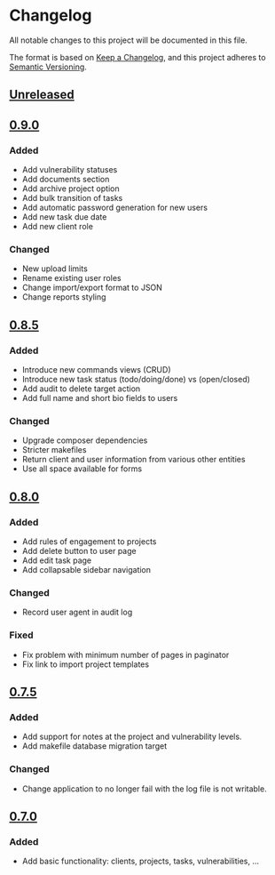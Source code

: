 # Changelog
All notable changes to this project will be documented in this file.

The format is based on [Keep a Changelog](https://keepachangelog.com/en/1.0.0/),
and this project adheres to [Semantic Versioning](https://semver.org/spec/v2.0.0.html).

## [Unreleased]

## [0.9.0]

### Added
- Add vulnerability statuses
- Add documents section
- Add archive project option
- Add bulk transition of tasks
- Add automatic password generation for new users
- Add new task due date
- Add new client role

### Changed
- New upload limits
- Rename existing user roles
- Change import/export format to JSON
- Change reports styling

## [0.8.5]

### Added
- Introduce new commands views (CRUD)
- Introduce new task status (todo/doing/done) vs (open/closed)
- Add audit to delete target action
- Add full name and short bio fields to users

### Changed
- Upgrade composer dependencies 
- Stricter makefiles
- Return client and user information from various other entities
- Use all space available for forms

## [0.8.0]

### Added
- Add rules of engagement to projects
- Add delete button to user page
- Add edit task page
- Add collapsable sidebar navigation

### Changed
- Record user agent in audit log

### Fixed
- Fix problem with minimum number of pages in paginator
- Fix link to import project templates

## [0.7.5]

### Added
- Add support for notes at the project and vulnerability levels.
- Add makefile database migration target

### Changed
- Change application to no longer fail with the log file is not writable.

## [0.7.0]

### Added
- Add basic functionality: clients, projects, tasks, vulnerabilities, ... 

[Unreleased]: https://github.com/reconmap/rest-api/compare/0.9.0...master 
[0.9.0]: https://github.com/reconmap/rest-api/compare/0.8.5...0.9.0
[0.8.5]: https://github.com/reconmap/rest-api/compare/0.8.0...0.8.5
[0.8.0]: https://github.com/reconmap/rest-api/compare/0.7.5...0.8.0
[0.7.5]: https://github.com/reconmap/rest-api/compare/0.7.0...0.7.5
[0.7.0]: https://github.com/reconmap/rest-api/compare/0.0.1..0.7.0

